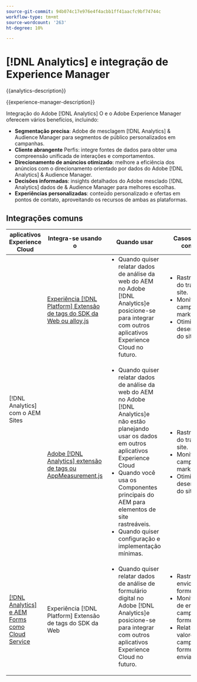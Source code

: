 ```yaml
---
source-git-commit: 94b074c17e976e4f4acbb1ff41aacfc9bf74744c
workflow-type: tm+mt
source-wordcount: '263'
ht-degree: 10%

---
```



# [!DNL Analytics] e integração de Experience Manager

{{analytics-description}}

{{experience-manager-description}}

Integração do Adobe [!DNL Analytics] O e o Adobe Experience Manager oferecem vários benefícios, incluindo:

+ **Segmentação precisa**: Adobe de mesclagem [!DNL Analytics] &amp; Audience Manager para segmentos de público personalizados em campanhas.
+ **Cliente abrangente** Perfis: integre fontes de dados para obter uma compreensão unificada de interações e comportamentos.
+ **Direcionamento de anúncios otimizado**: melhore a eficiência dos anúncios com o direcionamento orientado por dados do Adobe [!DNL Analytics] &amp; Audience Manager.
+ **Decisões informadas**: insights detalhados do Adobe mesclado [!DNL Analytics] dados de &amp; Audience Manager para melhores escolhas.
+ **Experiências personalizadas**: conteúdo personalizado e ofertas em pontos de contato, aproveitando os recursos de ambas as plataformas.

## Integrações comuns

<table>
    <thead>
        <tr>
            <th>aplicativos Experience Cloud</th>
            <th>Integra-se usando o</th>
            <th>Quando usar</th>
            <th>Casos de uso comuns</th>
        </tr>
    </thead>
    <tbody>
        <tr>
            <td rowspan="2">[!DNL Analytics] com o AEM Sites</a></td>
            <td><a href="https://experienceleague.adobe.com/docs/experience-manager-learn/sites/integrations/experience-platform/analytics-using-web-sdk.html" target="_blank" rel="noreferrer">Experiência [!DNL Platform] Extensão de tags do SDK da Web ou alloy.js</a></td>
            <td>
                <ul style="margin-top: 0;">
                    <li>Quando quiser relatar dados de análise da web do AEM no Adobe [!DNL Analytics]e posicione-se para integrar com outros aplicativos Experience Cloud no futuro.</li>
                </ul>
            </td>
            <td>
                <ul style="margin-top: 0;">
                  <li>Rastreamento do tráfego do site.</li>
                  <li>Monitorar campanhas de marketing.</li>
                  <li>Otimização do desempenho do site.</li>
                </ul>
            </td>
        </tr>
        <tr>
            <td><a href="https://experienceleague.adobe.com/docs/experience-manager-learn/sites/integrations/analytics/collect-data-analytics.html?lang=pt-BR" target="_blank" rel="noreferrer">Adobe [!DNL Analytics] extensão de tags ou AppMeasurement.js</a></td>
            <td>
                <ul style="margin-top: 0;">
                    <li>Quando quiser relatar dados de análise da web do AEM no Adobe [!DNL Analytics]e não estão planejando usar os dados em outros aplicativos Experience Cloud</li>
                    <li>Quando você usa os Componentes principais do AEM para elementos de site rastreáveis.</li>
                    <li>Quando quiser configuração e implementação mínimas.</li>
                </ul>
            </td>
            <td>
                <ul style="margin-top: 0;">
                  <li>Rastreamento do tráfego do site.</li>
                  <li>Monitorar campanhas de marketing.</li>
                  <li>Otimização do desempenho do site.</li>
                </ul>
            </td>
        </tr>
        <tr>
            <td><a href="https://experienceleague.adobe.com/docs/experience-manager-learn/cloud-service/forms/forms-and-analytics/introduction.html?lang=pt-BR" target="_blank" rel="noreferrer">[!DNL Analytics] e AEM Forms como Cloud Service</a></td>
            <td>Experiência [!DNL Platform] Extensão de tags do SDK da Web</td>
            <td>
              <ul style="margin-top: 0;">
                <li>Quando quiser relatar dados de análise de formulário digital no Adobe [!DNL Analytics]e posicione-se para integrar com outros aplicativos Experience Cloud no futuro.</li>
              </ul>
            </td>
            <td>
                <ul style="margin-top: 0;">
                  <li>Rastrear o envio do formulário.</li>
                  <li>Monitoramento de erros de campo de formulário.</li>
                  <li>Relatório sobre valores de campo de formulário enviados.</li>
                </ul>
            </td>
        </tr>
    </tbody>          
</table>
